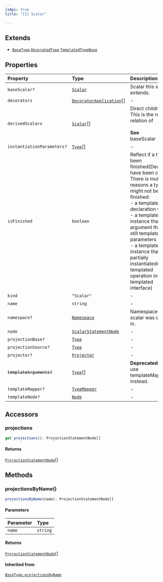 ```yaml
---
jsApi: true
title: "[I] Scalar"

---
```

## Extends

- [`BaseType`](BaseType.md).[`DecoratedType`](DecoratedType.md).[`TemplatedTypeBase`](TemplatedTypeBase.md)

## Properties

| Property | Type | Description | Inheritance |
| :------ | :------ | :------ | :------ |
| `baseScalar?` | [`Scalar`](Scalar.md) | Scalar this scalar extends. | - |
| `decorators` | [`DecoratorApplication`](DecoratorApplication.md)[] | - | [`DecoratedType.decorators`](DecoratedType.md) |
| `derivedScalars` | [`Scalar`](Scalar.md)[] | Direct children. This is the reverse relation of<br /><br />**See**<br />baseScalar | - |
| `instantiationParameters?` | [`Type`](../type-aliases/Type.md)[] | - | [`BaseType.instantiationParameters`](BaseType.md) |
| `isFinished` | `boolean` | Reflect if a type has been finished(Decorators have been called).<br />There is multiple reasons a type might not be finished:<br />- a template declaration will not<br />- a template instance that argument that are still template parameters<br />- a template instance that is only partially instantiated(like a templated operation inside a templated interface) | [`BaseType.isFinished`](BaseType.md) |
| `kind` | `"Scalar"` | - | [`BaseType.kind`](BaseType.md) |
| `name` | `string` | - | - |
| `namespace?` | [`Namespace`](Namespace.md) | Namespace the scalar was defined in. | - |
| `node` | [`ScalarStatementNode`](ScalarStatementNode.md) | - | [`BaseType.node`](BaseType.md) |
| `projectionBase?` | [`Type`](../type-aliases/Type.md) | - | [`BaseType.projectionBase`](BaseType.md) |
| `projectionSource?` | [`Type`](../type-aliases/Type.md) | - | [`BaseType.projectionSource`](BaseType.md) |
| `projector?` | [`Projector`](Projector.md) | - | [`BaseType.projector`](BaseType.md) |
| ~~`templateArguments?`~~ | [`Type`](../type-aliases/Type.md)[] | **Deprecated**<br />use templateMapper instead. | [`TemplatedTypeBase.templateArguments`](TemplatedTypeBase.md) |
| `templateMapper?` | [`TypeMapper`](TypeMapper.md) | - | [`TemplatedTypeBase.templateMapper`](TemplatedTypeBase.md) |
| `templateNode?` | [`Node`](../type-aliases/Node.md) | - | [`TemplatedTypeBase.templateNode`](TemplatedTypeBase.md) |

## Accessors

### projections

```ts
get projections(): ProjectionStatementNode[]
```

#### Returns

[`ProjectionStatementNode`](ProjectionStatementNode.md)[]

## Methods

### projectionsByName()

```ts
projectionsByName(name): ProjectionStatementNode[]
```

#### Parameters

| Parameter | Type |
| :------ | :------ |
| `name` | `string` |

#### Returns

[`ProjectionStatementNode`](ProjectionStatementNode.md)[]

#### Inherited from

[`BaseType.projectionsByName`](BaseType.md#projectionsbyname)
